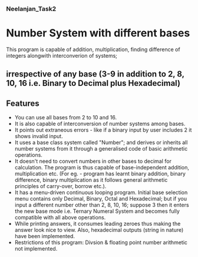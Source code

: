 ### Neelanjan_Task2

# Number System with different bases


This program is capable of addition, multiplication, finding difference of integers alongwith interconverion of systems;  
## irrespective of any base (3-9 in addition to 2, 8, 10, 16 i.e. Binary to Decimal plus Hexadecimal)

## Features
* You can use all bases from 2 to 10 and 16.
* It is also capable of interconversion of number systems among bases.
* It points out extraneous errors - like if a binary input by user includes 2 it shows invalid input.
* It uses a base class system called "Number"; and derives or inherits all number systems from it through a generalised code of basic   arithmetic operations.
* It doesn't need to convert numbers in other bases to decimal for calculation. The program is thus capable of base-independent addition, multiplication etc. (For eg. - program has learnt binary addition, binary difference, binary multiplication as it follows general arithmetic principles of carry-over, borrow etc.).
* It has a menu-driven continuous looping program. Initial base selection menu contains only Decimal, Binary, Octal and Hexadecimal; but if you input a different number other than 2, 8, 10, 16; suppose 3 then it enters the new base mode i.e. Ternary Numeral System and becomes fully compatible with all above operations.
* While printing answers, it consumes leading zeroes thus making the answer look nice to view. Also, hexadecimal outputs (string in nature) have been implemented.
* Restrictions of this program: Divsion & floating point number arithmetic not implemented.

